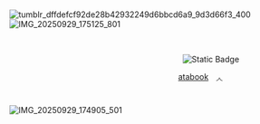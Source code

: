                                     ![tumblr_dffdefcf92de28b42932249d6bbcd6a9_9d3d66f3_400](https://github.com/user-attachments/assets/edf1259a-bddd-4ac3-96dc-5348169bdc56)
![IMG_20250929_175125_801](https://github.com/user-attachments/assets/13c40748-c4ec-48f9-bd0e-1445fc3388e0)


                                       
                                       
                                             ![Static Badge](https://img.shields.io/badge/963%2C377-%E0%BB%92?label=%E2%80%82%E2%80%82%E0%BB%92%E2%80%82%E2%80%82%E2%80%82%E2%80%82%E2%80%82%20&labelColor=414759&color=c1c0c0)


                                           [atabook](https://ivysolde.atabook.org)  ◞◟




                                                            




![IMG_20250929_174905_501](https://github.com/user-attachments/assets/734625fa-f79b-4a03-afa2-ce3921cd3386)

